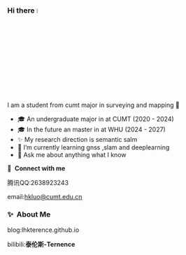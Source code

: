 ### Hi there <a href="https://www.gautamkrishnar.com/"><img src="https://media.giphy.com/media/hvRJCLFzcasrR4ia7z/giphy.gif" width="5%"></a>

I am a student from cumt major in surveying and mapping :rofl:

- 🎓 An undergraduate major in  at CUMT (2020 - 2024)
- 🎓 In the future an master in  at WHU (2024 - 2027)
- ✨ My research direction is semantic salm
- 🌱 I’m currently learning gnss ,slam and deeplearning
- 💬 Ask me about anything what I know
  
  

🔗 &nbsp;**Connect with me**

腾讯QQ:2638923243

email:hkluo@cumt.edu.cn

### ✨&nbsp; About Me

blog:lhkterence.github.io

bilibili:**泰伦斯-Ternence**
